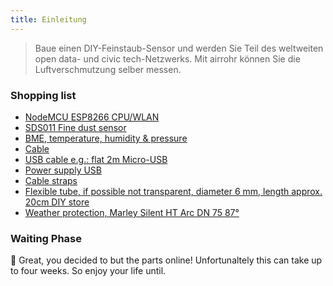 ```yaml
---
title: Einleitung
---
```


>  Baue einen DIY-Feinstaub-Sensor und werden Sie Teil des weltweiten open data- und civic tech-Netzwerks. Mit airrohr können Sie die Luftverschmutzung selber messen.


### Shopping list

* [NodeMCU ESP8266 CPU/WLAN](https://www.aliexpress.com/wholesale?groupsort=1&SortType=price_asc&SearchText=nodemcu+v3+esp8266+ch340)
* [SDS011 Fine dust sensor](http://www.aliexpress.com/wholesale?groupsort=1&SortType=price_asc&SearchText=sds011) 
* [BME, temperature, humidity & pressure](https://www.aliexpress.com/item/32961882719.html?spm=a2g0o.productlist.0.0.10a4562eLL4P7Z&algo_pvid=6b91fd1b-ec5c-4d97-bc06-5b8c0504b748&algo_expid=6b91fd1b-ec5c-4d97-bc06-5b8c0504b748-2&btsid=0b0a0ae215824005174267436e2254&ws_ab_test=searchweb0_0,searchweb201602_,searchweb201603_)
* [Cable](http://www.aliexpress.com/wholesale?groupsort=1&SortType=price_asc&SearchText=Dupont+cable+20cm+female-female)
* [USB cable e.g.: flat 2m Micro-USB](http://www.aliexpress.com/wholesale?groupsort=1&SortType=price_asc&SearchText=micro+usb+cable+flat)
* [Power supply USB]()
* [Cable straps]()
* [Flexible tube, if possible not transparent, diameter 6 mm, length approx. 20cm DIY store]()
* [Weather protection, Marley Silent HT Arc DN 75 87°](https://www.bauhaus.info/rohrsysteme/marley-ht-bogen-/p/13625028)


### Waiting Phase
🙌 Great, you decided to but the parts online! 
Unfortunaltely this can take up to four weeks. 
So enjoy your life until.
